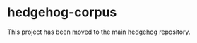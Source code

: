 hedgehog-corpus
===============

This project has been [moved](https://github.com/hedgehogqa/haskell-hedgehog/pull/359) to the main [hedgehog](https://github.com/hedgehogqa/haskell-hedgehog) repository.
